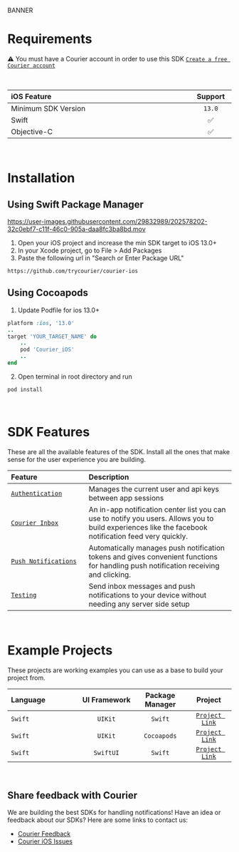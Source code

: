 BANNER

# Requirements

⚠️ You must have a Courier account in order to use this SDK
[`Create a free Courier account`](https://app.courier.com/signup)

&emsp;

<table>
    <thead>
        <tr>
            <th width="900px" align="left">iOS Feature</th>
            <th width="100px" align="center">Support</th>
        </tr>
    </thead>
    <tbody>
        <tr width="600px">
            <td align="left">Minimum SDK Version</td>
            <td align="center">
                <code>13.0</code>
            </td>
        </tr>
        <tr width="600px">
            <td align="left">Swift</td>
            <td align="center">✅</td>
        </tr>
        <tr width="600px">
            <td align="left">Objective-C</td>
            <td align="center">✅</td>
        </tr>
    </tbody>
</table>

&emsp;

# Installation

## Using Swift Package Manager

https://user-images.githubusercontent.com/29832989/202578202-32c0ebf7-c11f-46c0-905a-daa8fc3ba8bd.mov

1. Open your iOS project and increase the min SDK target to iOS 13.0+
2. In your Xcode project, go to File > Add Packages
3. Paste the following url in "Search or Enter Package URL"

```
https://github.com/trycourier/courier-ios
```

## Using Cocoapods
1. Update Podfile for ios 13.0+
```ruby
platform :ios, '13.0'
..
target 'YOUR_TARGET_NAME' do
    ..
    pod 'Courier_iOS'
    ..
end
```
2. Open terminal in root directory and run
```sh
pod install
```
&emsp;

# SDK Features

These are all the available features of the SDK. Install all the ones that make sense for the user experience you are building.

<table>
    <thead>
        <tr>
            <th width="250px" align="left">Feature</th>
            <th width="750px" align="left">Description</th>
        </tr>
    </thead>
    <tbody>
        <tr width="600px">
            <td align="left">
                <a href="https://github.com/trycourier/courier-ios/blob/feature/inbox-docs/Docs/Authentication.md">
                    <code>Authentication</code>
                </a>
            </td>
            <td align="left">
                Manages the current user and api keys between app sessions
            </td>
        </tr>
        <tr width="600px">
            <td align="left">
                <a href="https://github.com/trycourier/courier-ios/blob/feature/inbox-docs/Docs/Inbox.md">
                    <code>Courier Inbox</code>
                </a>
            </td>
            <td align="left">
                An in-app notification center list you can use to notify you users. Allows you to build experiences like the facebook notification feed very quickly.
            </td>
        </tr>
        <tr width="600px">
            <td align="left">
                <a href="https://github.com/trycourier/courier-ios/blob/feature/inbox-docs/Docs/PushNotifications.md">
                    <code>Push Notifications</code>
                </a>
            </td>
            <td align="left">
                Automatically manages push notification tokens and gives convenient functions for handling push notification receiving and clicking.
            </td>
        </tr>
        <tr width="600px">
            <td align="left">
                <a href="https://github.com/trycourier/courier-ios/blob/feature/inbox-docs/Docs/Testing.md">
                    <code>Testing</code>
                </a>
            </td>
            <td align="left">
                Send inbox messages and push notifications to your device without needing any server side setup
            </td>
        </tr>
    </tbody>
</table>

&emsp;

# Example Projects

These projects are working examples you can use as a base to build your project from.

<table>
    <thead>
        <tr>
            <th width="400px" align="left">Language</th>
            <th width="200px" align="center">UI Framework</th>
            <th width="200px" align="center">Package Manager</th>
            <th width="200px" align="center">Project</th>
        </tr>
    </thead>
    <tbody>
        <tr width="600px">
            <td align="left"><code>Swift</code></td>
            <td align="center"><code>UIKit</code></td>
            <td align="center"><code>Swift</code></td>
            <td align="center">
                <a href="https://github.com/trycourier/courier-ios/tree/feature/inbox-docs/Example">
                    <code>Project Link</code>
                </a>
            </td>
        </tr>
        <tr width="600px">
            <td align="left"><code>Swift</code></td>
            <td align="center"><code>UIKit</code></td>
            <td align="center"><code>Cocoapods</code></td>
            <td align="center">
                <a href="https://github.com/trycourier/courier-ios/tree/feature/inbox-docs/Pod-Example">
                    <code>Project Link</code>
                </a>
            </td>
        </tr>
        <tr width="600px">
            <td align="left"><code>Swift</code></td>
            <td align="center"><code>SwiftUI</code></td>
            <td align="center"><code>Swift</code></td>
            <td align="center">
                <a href="https://github.com/trycourier/courier-ios/tree/feature/inbox-docs/SwiftUI-Example">
                    <code>Project Link</code>
                </a>
            </td>
        </tr>
    </tbody>
</table>

&emsp;

## **Share feedback with Courier**

We are building the best SDKs for handling notifications! Have an idea or feedback about our SDKs? Here are some links to contact us:

- [Courier Feedback](https://feedback.courier.com/)
- [Courier iOS Issues](https://github.com/trycourier/courier-ios/issues)
